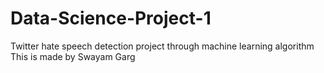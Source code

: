 # Data-Science-Project-1
Twitter hate speech detection project through machine learning algorithm
<br>
This is made by Swayam Garg